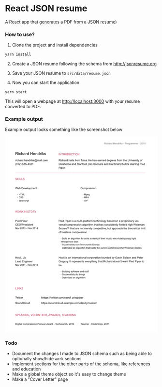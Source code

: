# React JSON resume

A React app that generates a PDF from a [JSON resume](http://jsonresume.org))

### How to use?

1. Clone the project and install dependencies

```bash
yarn install
```

2. Create a JSON resume following the schema from http://jsonresume.org

3. Save your JSON resume to `src/data/resume.json`

4. Now you can start the application

```bash
yarn start
```
This will open a webpage at [http://localhost:3000](http://localhost:3000) with your resume converted to PDF.

### Example output

Example output looks something like the screenshot below

![Example output](https://raw.githubusercontent.com/mediaupstream/react-json-resume/master/preview.png)


### Todo

- Document the changes I made to JSON schema such as being able to optionally show/hide `work` sections
- Implement sections for the other parts of the schema, like references and education
- Make a global theme object so it's easy to change theme
- Make a "Cover Letter" page
